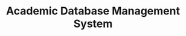 ---
layout: page
title: Academic Database Management System
description: Academic Database Management System implemented entirely in PostGreSQL
img: assets/img/postgres.jpg
redirect: https://github.com/r-rishabh-j/academic-portal-dbms
importance: 3
category: work
---